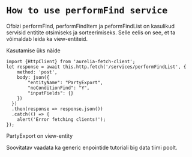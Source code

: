 # `How to use performFind service`
Ofbizi performFind, performFindItem ja peformFindList on kasulikud servisid entitite otsimiseks ja sorteerimiseks. Selle eelis on see, et ta võimaldab leida ka view-entiteid.

Kasutamise üks näide
```
import {HttpClient} from 'aurelia-fetch-client';
let response = await this.http.fetch('/services/performFindList', {
    method: 'post',
    body: json({
        "entityName": "PartyExport",
        "noConditionFind": "Y",
        "inputFields": {}
    })
  })
  .then(response => response.json())
  .catch(() => {
    alert('Error fetching clients!');
});
```
PartyExport on view-entity

Soovitatav vaadata ka generic enpointide tutoriali big data tiimi poolt.
